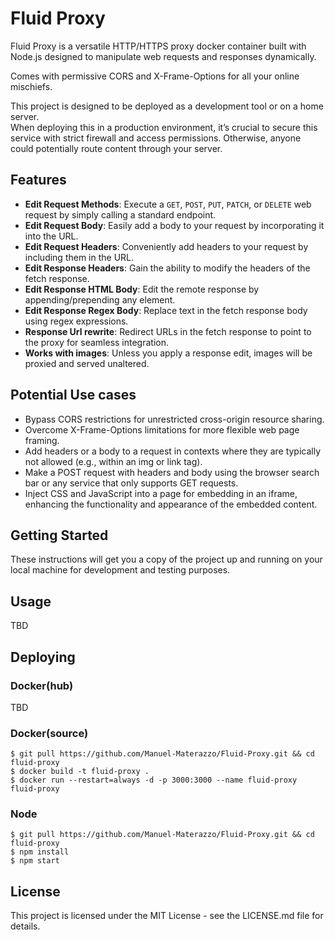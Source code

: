 # Fluid Proxy

Fluid Proxy is a versatile HTTP/HTTPS proxy docker container built with Node.js designed to manipulate web requests and responses dynamically.

Comes with permissive CORS and X-Frame-Options for all your online mischiefs.

This project is designed to be deployed as a development tool or on a home server.\
When deploying this in a production environment, it’s crucial to secure this service with strict firewall and access permissions. Otherwise, anyone could potentially route content through your server.

## Features

- **Edit Request Methods**: Execute a `GET`, `POST`, `PUT`, `PATCH`, or `DELETE` web request by simply calling a standard endpoint.
- **Edit Request Body**: Easily add a body to your request by incorporating it into the URL.
- **Edit Request Headers**: Conveniently add headers to your request by including them in the URL.
- **Edit Response Headers**: Gain the ability to modify the headers of the fetch response.
- **Edit Response HTML Body**: Edit the remote response by appending/prepending any element.
- **Edit Response Regex Body**: Replace text in the fetch response body using regex expressions.
- **Response Url rewrite**: Redirect URLs in the fetch response to point to the proxy for seamless integration.
- **Works with images**: Unless you apply a response edit, images will be proxied and served unaltered.

## Potential Use cases
- Bypass CORS restrictions for unrestricted cross-origin resource sharing.
- Overcome X-Frame-Options limitations for more flexible web page framing.
- Add headers or a body to a request in contexts where they are typically not allowed (e.g., within an img or link tag).
- Make a POST request with headers and body using the browser search bar or any service that only supports GET requests.
- Inject CSS and JavaScript into a page for embedding in an iframe, enhancing the functionality and appearance of the embedded content.


## Getting Started

These instructions will get you a copy of the project up and running on your local machine for development and testing purposes.



## Usage
TBD

## Deploying

### Docker(hub)

TBD

### Docker(source)

```shell
$ git pull https://github.com/Manuel-Materazzo/Fluid-Proxy.git && cd fluid-proxy
$ docker build -t fluid-proxy .
$ docker run --restart=always -d -p 3000:3000 --name fluid-proxy fluid-proxy
```

### Node

```shell
$ git pull https://github.com/Manuel-Materazzo/Fluid-Proxy.git && cd fluid-proxy
$ npm install
$ npm start
```

## License
This project is licensed under the MIT License - see the LICENSE.md file for details.
